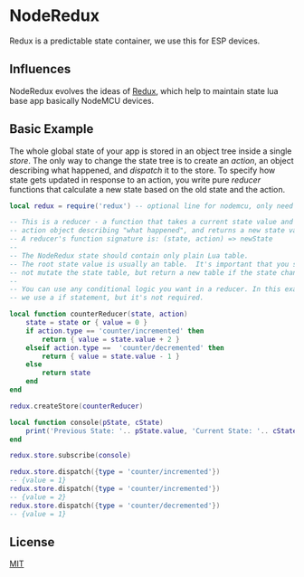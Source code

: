 # NodeRedux 
Redux is a predictable state container, we use this for ESP devices.

## Influences

NodeRedux evolves the ideas of [Redux](https://redux.js.org/), 
which help to maintain state lua base app basically NodeMCU devices.


## Basic Example

The whole global state of your app is stored in an object tree inside a single _store_.
The only way to change the state tree is to create an _action_, 
an object describing what happened, and _dispatch_ it to the store.
To specify how state gets updated in response to an action, you write pure _reducer_
functions that calculate a new state based on the old state and the action.


```lua
local redux = require('redux') -- optional line for nodemcu, only need for lua app

-- This is a reducer - a function that takes a current state value and an
-- action object describing "what happened", and returns a new state value.
-- A reducer's function signature is: (state, action) => newState
--
-- The NodeRedux state should contain only plain Lua table.
-- The root state value is usually an table.  It's important that you should
-- not mutate the state table, but return a new table if the state changes.
--
-- You can use any conditional logic you want in a reducer. In this example,
-- we use a if statement, but it's not required.

local function counterReducer(state, action)
    state = state or { value = 0 }
    if action.type == 'counter/incremented' then
        return { value = state.value + 2 }
    elseif action.type ==  'counter/decremented' then
        return { value = state.value - 1 }
    else
        return state
    end
end

redux.createStore(counterReducer)

local function console(pState, cState)
    print('Previous State: '.. pState.value, 'Current State: '.. cState.value)
end

redux.store.subscribe(console)

redux.store.dispatch({type = 'counter/incremented'})
-- {value = 1}
redux.store.dispatch({type = 'counter/incremented'})
-- {value = 2}
redux.store.dispatch({type = 'counter/decremented'})
-- {value = 1}
```

## License

[MIT](LICENSE)


